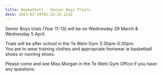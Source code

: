 ```yaml
---
title: Basketball - Senior Boys Trials
date: 2023-03-29T02:33:23.122Z
---
```

Senior Boys trials (Year 11-13) will be on Wednesday 29 March & Wednesday 5 April.  

Trials will be after school in the Te Wehi Gym 3:30pm-5:30pm.  
You are to wear training clothes and appropriate footwear ie basketball shoes or running shoes.  

Please come and see Miss Morgan in the Te Wehi Gym Office if you have any questions.
